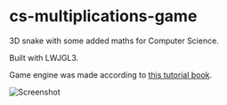 # cs-multiplications-game
3D snake with some added maths for Computer Science.

Built with LWJGL3.

Game engine was made according to [this tutorial book](https://ahbejarano.gitbook.io/lwjglgamedev/).

![Screenshot](https://f.jstanger.dev/github/snake.png)
